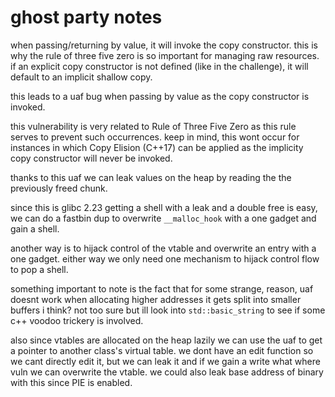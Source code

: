 # ghost party notes

when passing/returning by value, it will invoke the copy constructor. this is why the rule of three five zero is so important for managing raw resources. if an explicit copy constructor is not defined (like in the challenge), it will default to an implicit shallow copy.

this leads to a uaf bug when passing by value as the copy constructor is invoked.

this vulnerability is very related to Rule of Three Five Zero as this rule serves to prevent such occurrences. keep in mind, this wont occur for instances in which Copy Elision (C++17) can be applied as the implicity copy constructor will never be invoked.

thanks to this uaf we can leak values on the heap by reading the the previously freed chunk.

since this is glibc 2.23 getting a shell with a leak and a double free is easy, we can do a fastbin dup to overwrite `__malloc_hook` with a one gadget and gain a shell.

another way is to hijack control of the vtable and overwrite an entry with a one gadget. either way we only need one mechanism to hijack control flow to pop a shell.

something important to note is the fact that for some strange, reason, uaf doesnt work when allocating higher addresses it gets split into smaller buffers i think? not too sure but ill look into `std::basic_string` to see if some c++ voodoo trickery is involved.

also since vtables are allocated on the heap lazily we can use the uaf to get a pointer to another class's virtual table. we dont have an edit function so we cant directly edit it, but we can leak it and if we gain a write what where vuln we can overwrite the vtable. we could also leak base address of binary with this since PIE is enabled.

